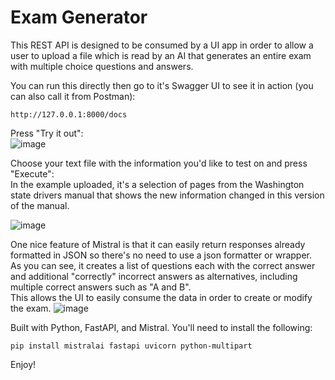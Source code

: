 # Exam Generator
This REST API is designed to be consumed by a UI app in order to allow a user to upload a file which is read by an AI that generates an entire exam with multiple choice questions and answers.  

You can run this directly then go to it's Swagger UI to see it in action (you can also call it from Postman):  
```
http://127.0.0.1:8000/docs
```
Press "Try it out":  
![image](https://github.com/rcorvus/ExamGenerator/assets/5025458/2c8753bd-5bbc-4938-b776-368248880a9a)

Choose your text file with the information you'd like to test on and press "Execute":  
In the example uploaded, it's a selection of pages from the Washington state drivers manual that shows the new information changed in this version of the manual.  

![image](https://github.com/rcorvus/ExamGenerator/assets/5025458/389ed2a3-9c35-424c-8c37-b0bafa333910)

One nice feature of Mistral is that it can easily return responses already formatted in JSON so there's no need to use a json formatter or wrapper.  
As you can see, it creates a list of questions each with the correct answer and additional "correctly" incorrect answers as alternatives, including multiple correct answers such as "A and B".  
This allows the UI to easily consume the data in order to create or modify the exam.
![image](https://github.com/rcorvus/ExamGenerator/assets/5025458/42041190-d3d3-4231-a79d-5adad95614a3)

Built with Python, FastAPI, and Mistral.
You'll need to install the following:  
``` 
pip install mistralai fastapi uvicorn python-multipart  
```
Enjoy!
